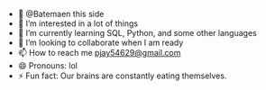 - 👋  @Batemaen this side
- 👀 I’m interested in a lot of things
- 🌱 I’m currently learning SQL, Python, and some other languages 
- 💞️ I’m looking to collaborate when I am ready
- 📫 How to reach me pjay54629@gmail.com
- 😄 Pronouns: lol
- ⚡ Fun fact: Our brains are constantly eating themselves.

<!---
Batemaen/Batemaen is a ✨ special ✨ repository because its `README.md` (this file) appears on your GitHub profile.
You can click the Preview link to take a look at your changes.
--->
